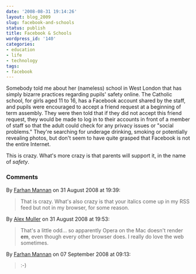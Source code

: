 ```yaml
---
date: '2008-08-31 19:14:26'
layout: blog_2009
slug: facebook-and-schools
status: publish
title: Facebook & Schools
wordpress_id: '140'
categories:
- education
- life
- technology
tags:
- facebook
---
```


Somebody told me about her (nameless) school in West London that has simply
bizarre practices regarding pupils' safety online. The Catholic school, for
girls aged 11 to 16, has a Facebook account shared by the staff, and pupils
were encouraged to accept a friend request at a beginning of term assembly.
They were then told that if they did not accept this friend request, they
would be made to log in to their accounts in front of a member of staff so
that the adult could check for any privacy issues or "social problems."
They're searching for underage drinking, smoking or potentially revealing
photos, but don't seem to have quite grasped that Facebook is not the entire
Internet.

This is crazy. What's more crazy is that parents will support it, in the name
of _safety_.

### Comments ###

By [Farhan Mannan](http://disinformatics.com) on 31 August 2008 at 19:39:

> That is crazy. What's also crazy is that your italics come up in my RSS feed but
> not in my browser, for some reason.

By [Alex Muller](http://alex.mullr.net/blog/) on 31 August 2008 at 19:53:

> That's a little odd... so apparently Opera on the Mac doesn't render **em**,
> even though every other browser does. I really do love the web sometimes.

By [Farhan Mannan](http://disinformatics.com) on 07 September 2008 at 09:13:

> \:-)
